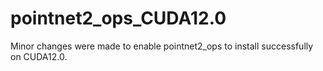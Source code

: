 # pointnet2_ops_CUDA12.0
Minor changes were made to enable pointnet2_ops to install successfully on CUDA12.0.
